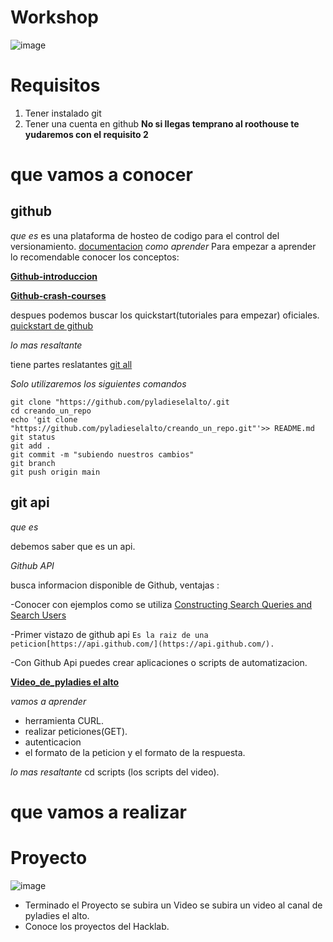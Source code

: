 # Workshop
![image](https://media.giphy.com/media/fwidxMJn0Doi09QJfP/giphy.gif)
# Requisitos
1. Tener instalado git
2. Tener una cuenta en github
**No si llegas temprano al roothouse te yudaremos con el requisito 2**
# que vamos a conocer
## github 
_que es_
es una plataforma de hosteo de codigo para el control del versionamiento. [documentacion](https://docs.github.com/en/get-started/quickstart/hello-world)
_como aprender_
Para empezar a aprender lo recomendable conocer los conceptos:

**[Github-introduccion](https://www.youtube.com/watch?v=T_Kza2xcBYg)**

**[Github-crash-courses](https://www.youtube.com/watch?v=HiXLkL42tMU)**

despues podemos buscar los quickstart(tutoriales para empezar) oficiales.
[quickstart de github](https://docs.github.com/en/get-started/quickstart/hello-world)

_lo mas resaltante_

tiene partes reslatantes [git all](https://www.w3schools.com/git/git_commit.asp?remote=github)

_Solo utilizaremos los siguientes comandos_

```
git clone "https://github.com/pyladieselalto/.git
cd creando_un_repo
echo 'git clone "https://github.com/pyladieselalto/creando_un_repo.git"'>> README.md
git status 
git add .
git commit -m "subiendo nuestros cambios"
git branch 
git push origin main
```
## git api
_que es_

debemos saber que es un api.

_Github API_

busca informacion disponible de Github, ventajas :

-Conocer con ejemplos como se utiliza [Constructing Search Queries and Search Users](https://fusebit.io/blog/github-search-api/?utm_source=www.google.com&utm_medium=referral&utm_campaign=none)

-Primer vistazo de github api `Es la raiz de una peticion[https://api.github.com/](https://api.github.com/).`

-Con Github Api puedes crear aplicaciones o scripts de automatizacion.

[__Video_de_pyladies el alto__](https://youtu.be/w2E_kJ16nqw)

_vamos a aprender_
- herramienta CURL.
- realizar peticiones(GET).
- autenticacion
- el formato de la peticion y el formato de la respuesta.

_lo mas resaltante_ cd scripts (los scripts del video).


# que vamos a realizar
# Proyecto 
![image](https://media.giphy.com/media/YnkxsSTMG4wByV0Wtd/giphy.gif)
- Terminado el Proyecto se subira un Video se subira un video al canal de pyladies el alto.
- Conoce los proyectos del Hacklab.
